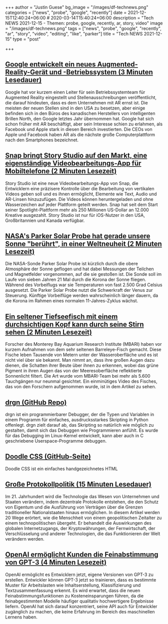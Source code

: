 +++
author = "Justin Guese"
bg_image = "/images/df-technews.png"
categories = ["news", "probe", "google", "recently"]
date = 2021-12-15T12:40:24+06:00 # 2020-03-14T15:40:24+06:00
description = "Tech NEWS 2021-12-15 - Themen: probe, google, recently, ar, story, video"
image = "/images/df-technews.png"
tags = ["news", "probe", "google", "recently", "ar", "story", "video", "editing", "like", "parker"]
title = "Tech NEWS 2021-12-15"
type = "post"

+++

## [Google entwickelt ein neues Augmented-Reality-Gerät und -Betriebssystem (3 Minuten Lesedauer)](https://arstechnica.com/gadgets/2021/12/google-is-building-a-new-augmented-reality-device-and-operating-system/)

 Google hat vor kurzem einen Leiter für sein Betriebssystemteam für Augmented Reality eingestellt und Stellenausschreibungen veröffentlicht, die darauf hindeuten, dass es dem Unternehmen mit AR ernst ist. Die meisten der neuen Stellen sind in den USA zu besetzen, aber einige befinden sich in den Büros des kanadischen Herstellers von intelligenten Brillen North, den Google letztes Jahr übernommen hat. Google hat sich schon früher mit AR beschäftigt, aber sein Interesse schien zu erlahmen, als Facebook und Apple stark in diesen Bereich investierten. Die CEOs von Apple und Facebook haben AR als die nächste große Computerplattform nach den Smartphones bezeichnet.

## [Snap bringt Story Studio auf den Markt, eine eigenständige Videobearbeitungs-App für Mobiltelefone (2 Minuten Lesezeit)](https://www.theverge.com/2021/12/14/22834234/snap-story-studio-video-editing-app-mobile)

 Story Studio ist eine neue Videobearbeitungs-App von Snap, die Entwicklern eine präzisere Kontrolle über die Bearbeitung von vertikalen Videos geben soll und es ihnen ermöglicht, Elemente wie Text, Audio und AR-Linsen hinzuzufügen. Die Videos können heruntergeladen und ohne Wasserzeichen auf jeder Plattform geteilt werden. Snap hat seit dem Start seiner Spotlight-Plattform mehr als 250 Millionen US-Dollar an 12.000 Kreative ausgezahlt. Story Studio ist nur für iOS-Nutzer in den USA, Großbritannien und Kanada verfügbar.

## [NASA's Parker Solar Probe hat gerade unsere Sonne "berührt", in einer Weltneuheit (2 Minuten Lesezeit)](https://interestingengineering.com/nasas-parker-solar-probe-just-touched-our-sun-in-a-world-first)

 Die NASA-Sonde Parker Solar Probe ist kürzlich durch die obere Atmosphäre der Sonne geflogen und hat dabei Messungen der Teilchen und Magnetfelder vorgenommen, auf die sie gestoßen ist. Die Sonde soll im Laufe von sieben Jahren 21 Mal durch die Korona der Sonne fliegen. Während des Vorbeiflugs war sie Temperaturen von fast 2.500 Grad Celsius ausgesetzt. Die Parker Solar Probe nutzt die Schwerkraft der Venus zur Steuerung. Künftige Vorbeiflüge werden wahrscheinlich länger dauern, da die Korona im Rahmen eines normalen 11-Jahres-Zyklus wächst.

## [Ein seltener Tiefseefisch mit einem durchsichtigen Kopf kann durch seine Stirn sehen (2 Minuten Lesezeit)](https://interestingengineering.com/a-rare-deep-sea-fish-with-a-transparent-head-can-see-through-its-forehead)

 Forscher des Monterey Bay Aquarium Research Institute (MBARI) haben vor kurzem Aufnahmen von dem sehr seltenen Barreleye-Fisch gemacht. Diese Fische leben Tausende von Metern unter der Wasseroberfläche und es ist nicht viel über sie bekannt. Man nimmt an, dass ihre großen Augen dazu dienen, die Schatten ihrer Beute über ihnen zu erkennen, wobei das grüne Pigment in ihren Augen das von der Meeresoberfläche reflektierte Sonnenlicht filtert. Die Art wurde vom MBARI-Team bei mehr als 5.600 Tauchgängen nur neunmal gesichtet. Ein einminütiges Video des Fisches, das von den Forschern aufgenommen wurde, ist in dem Artikel zu sehen.

## [drgn (GitHub Repo)](https://github.com/osandov/drgn)

 drgn ist ein programmierbarer Debugger, der die Typen und Variablen in einem Programm für einfaches, ausdrucksstarkes Skripting in Python offenlegt. drgn zielt darauf ab, das Skripting so natürlich wie möglich zu gestalten, damit sich das Debuggen wie Programmieren anfühlt. Es wurde für das Debugging im Linux-Kernel entwickelt, kann aber auch in C geschriebene Userspace-Programme debuggen.

## [Doodle CSS (GitHub-Seite)](https://bit.ly/3yvPDtB/1/0100017dbdc80577-4243b94f-f83f-4b9f-bc10-d5bf47139bca-000000/lrPlIWNzFBiev-TCzKdcsr2QbZCZ4eGkjYbqkveNAYM=227)

 Doodle CSS ist ein einfaches handgezeichnetes HTML

## [Große Protokollpolitik (15 Minuten Lesedauer)](https://foreignpolicy.com/2021/12/11/bitcoin-ethereum-cryptocurrency-web3-great-protocol-politics/)

 Im 21. Jahrhundert wird die Technologie das Wesen von Unternehmen und Staaten verändern, indem dezentrale Protokolle entstehen, die den Schutz von Eigentum und die Ausführung von Verträgen über die Grenzen traditioneller Nationalstaaten hinaus ermöglichen. In diesem Artikel werden 20 Wege erörtert, wie die Menschheit von einem geopolitischen Zeitalter zu einem technopolitischen übergeht. Er behandelt die Auswirkungen des globalen Internetzugangs, der Kryptowährungen, der Fernwirtschaft, der Verschlüsselung und anderer Technologien, die das Funktionieren der Welt verändern werden.

## [OpenAI ermöglicht Kunden die Feinabstimmung von GPT-3 (4 Minuten Lesezeit)](https://venturebeat.com/2021/12/14/openai-begins-allowing-customers-to-fine-tune-gpt-3/)

 OpenAI ermöglicht es Entwicklern jetzt, eigene Versionen von GPT-3 zu erstellen. Entwickler können GPT-3 jetzt so trainieren, dass es bestimmte Muster für Arbeitslasten wie Inhaltserstellung, Klassifizierung und Textzusammenfassung erkennt. Es wird erwartet, dass die neuen Feinabstimmungsfunktionen zu Kosteneinsparungen führen, da die feinabgestimmten Modelle häufiger qualitativ hochwertigere Ergebnisse liefern. OpenAI hat sich darauf konzentriert, seine API auch für Entwickler zugänglich zu machen, die keine Erfahrung im Bereich des maschinellen Lernens haben.

